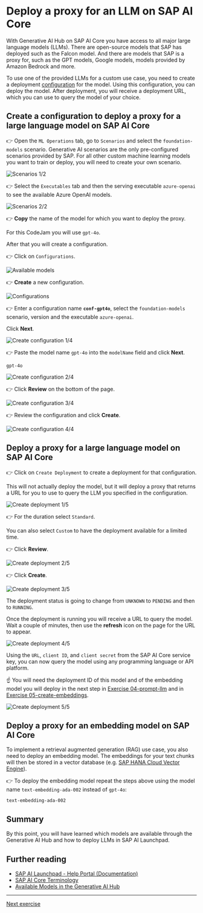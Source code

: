 # Deploy a proxy for an LLM on SAP AI Core

With Generative AI Hub on SAP AI Core you have access to all major large language models (LLMs). There are open-source models that SAP has deployed such as the Falcon model. And there are models that SAP is a proxy for, such as the GPT models, Google models, models provided by Amazon Bedrock and more. 

To use one of the provided LLMs for a custom use case, you need to create a deployment [configuration](https://help.sap.com/docs/ai-launchpad/sap-ai-launchpad/configurations) for the model. Using this configuration, you can deploy the model. After deployment, you will receive a deployment URL, which you can use to query the model of your choice.

## Create a configuration to deploy a proxy for a large language model on SAP AI Core

👉 Open the `ML Operations` tab, go to `Scenarios` and select the `foundation-models` scenario. Generative AI scenarios are the only pre-configured scenarios provided by SAP. For all other custom machine learning models you want to train or deploy, you will need to create your own scenario.

![Scenarios 1/2](images/scenarios.png)

👉 Select the `Executables` tab and then the serving executable `azure-openai` to see the available Azure OpenAI models.

![Scenarios 2/2](images/scenarios_2.png)

👉 **Copy** the name of the model for which you want to deploy the proxy.

For this CodeJam you will use `gpt-4o`.

After that you will create a configuration.

👉 Click on `Configurations`.

![Available models](images/scenarios_3.png)

👉 **Create** a new configuration.

![Configurations](images/configurations.png)

👉 Enter a configuration name **`conf-gpt4o`**, select the `foundation-models` scenario, version and the executable `azure-openai`. 

Click **Next**.

![Create configuration 1/4](images/configurations_2.png)

👉 Paste the model name `gpt-4o` into the `modelName` field and click **Next**.

```
gpt-4o
```

![Create configuration 2/4](images/configurations_3.png)

👉 Click **Review** on the bottom of the page.

![Create configuration 3/4](images/configurations_4.png)

👉 Review the configuration and click **Create**.

![Create configuration 4/4](images/configurations_5.png)

## Deploy a proxy for a large language model on SAP AI Core

👉 Click on `Create Deployment` to create a deployment for that configuration. 

This will not actually deploy the model, but it will deploy a proxy that returns a URL for you to use to query the LLM you specified in the configuration.

![Create deployment 1/5](images/deployments.png)

👉 For the duration select `Standard`. 

You can also select `Custom` to have the deployment available for a limited time. 

👉 Click **Review**.

![Create deployment 2/5](images/deployments_2.png)

👉 Click **Create**.

![Create deployment 3/5](images/deployments_3.png)

The deployment status is going to change from `UNKNOWN` to `PENDING` and then to `RUNNING`. 

Once the deployment is running you will receive a URL to query the model. Wait a couple of minutes, then use the **refresh** icon on the page for the URL to appear. 

![Create deployment 4/5](images/deployments_4.png)

Using the `URL`, `client ID`, and `client secret` from the SAP AI Core service key, you can now query the model using any programming language or API platform.

☝️ You will need the deployment ID of this model and of the embedding model you will deploy in the next step in [Exercise 04-prompt-llm](04-prompt-llm.ipynb) and in [Exercise 05-create-embeddings](05-create-embeddings.ipynb).

![Create deployment 5/5](images/deployments_5.png)

## Deploy a proxy for an embedding model on SAP AI Core

To implement a retrieval augmented generation (RAG) use case, you also need to deploy an embedding model. The embeddings for your text chunks will then be stored in a vector database (e.g. [SAP HANA Cloud Vector Engine](https://help.sap.com/docs/hana-cloud-database/sap-hana-cloud-sap-hana-database-vector-engine-guide/sap-hana-cloud-sap-hana-database-vector-engine-guide)). 

👉 To deploy the embedding model repeat the steps above using the model name `text-embedding-ada-002` instead of `gpt-4o`: 
```
text-embedding-ada-002
```
## Summary

By this point, you will have learned which models are available through the Generative AI Hub and how to deploy LLMs in SAP AI Launchpad.

## Further reading

* [SAP AI Launchpad - Help Portal (Documentation)](https://help.sap.com/docs/ai-launchpad/sap-ai-launchpad/what-is-sap-ai-launchpad)
* [SAP AI Core Terminology](https://help.sap.com/docs/sap-ai-core/sap-ai-core-service-guide/terminology)
* [Available Models in the Generative AI Hub](https://help.sap.com/docs/sap-ai-core/sap-ai-core-service-guide/models-and-scenarios-in-generative-ai-hub)

---

[Next exercise](02-explore-genai-hub.md)
